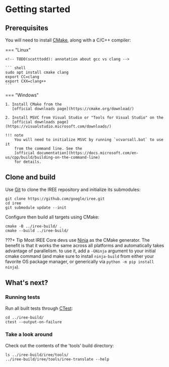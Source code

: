 # Getting started

<!-- TODO(scotttodd): Introduction, when to build from source -->

## Prerequisites

You will need to install [CMake](https://cmake.org/), along with a C/C++
compiler:

=== "Linux"

    <!-- TODO(scotttodd): annotation about gcc vs clang -->

    ``` shell
    sudo apt install cmake clang
    export CC=clang
    export CXX=clang++
    ```

=== "Windows"

    1. Install CMake from the
       [official downloads page](https://cmake.org/download/)

    2. Install MSVC from Visual Studio or "Tools for Visual Studio" on the
       [official downloads page](https://visualstudio.microsoft.com/downloads/)

    !!! note
        You will need to initialize MSVC by running `vcvarsall.bat` to use it
        from the command line. See the
        [official documentation](https://docs.microsoft.com/en-us/cpp/build/building-on-the-command-line)
        for details.

## Clone and build

Use [Git](https://git-scm.com/) to clone the IREE repository and initialize its
submodules:

``` shell
git clone https://github.com/google/iree.git
cd iree
git submodule update --init
```

Configure then build all targets using CMake:

``` shell
cmake -B ../iree-build/ .
cmake --build ../iree-build/
```

???+ Tip
    Most IREE Core devs use [Ninja](https://ninja-build.org/) as the CMake
    generator. The benefit is that it works the same across all platforms and
    automatically takes advantage of parallelism. to use it, add a `-GNinja`
    argument to your initial cmake command (and make sure to install
    `ninja-build` from either your favorite OS package manager, or generically
    via `python -m pip install ninja`).


## What's next?

<!-- TODO(scotttodd): "at this point you can..." -->

### Running tests

Run all built tests through
[CTest](https://gitlab.kitware.com/cmake/community/-/wikis/doc/ctest/Testing-With-CTest):

``` shell
cd ../iree-build/
ctest --output-on-failure
```

### Take a look around

Check out the contents of the 'tools' build directory:

``` shell
ls ../iree-build/iree/tools/
../iree-build/iree/tools/iree-translate --help
```

<!-- TODO(scotttodd): troubleshooting section? link to github issues? -->
